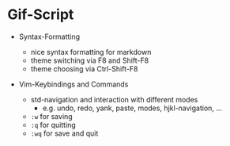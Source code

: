 Gif-Script
==========

- Syntax-Formatting
  + nice syntax formatting for markdown
  + theme switching via F8 and Shift-F8
  + theme choosing via Ctrl-Shift-F8

- Vim-Keybindings and Commands
  + std-navigation and interaction with different modes
    * e.g. undo, redo, yank, paste, modes, hjkl-navigation, ...
  + `:w` for saving
  + `:q` for quitting 
  + `:wq` for save and quit


